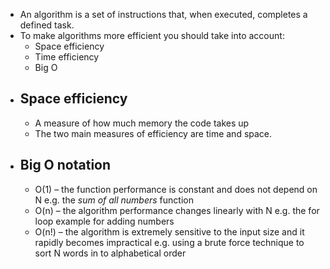 - An algorithm is a set of instructions that, when executed, completes a defined task.
- To make algorithms more efficient you should take into account:
	- Space efficiency
	- Time efficiency
	- Big O
- ## Space efficiency
	- A measure of how much memory the code takes up
	- The two main measures of efficiency are time and space.
- ## Big O notation
	- O(1) – the function performance is constant and does not depend on N e.g. the _sum of all numbers_ function
	- O(n) – the algorithm performance changes linearly with N e.g. the for loop example for adding numbers
	- O(n!) – the algorithm is extremely sensitive to the input size and it rapidly becomes impractical e.g. using a brute force technique to sort N words in to alphabetical order